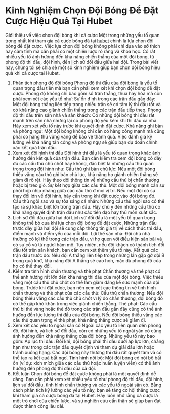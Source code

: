 # Kinh Nghiệm Chọn Đội Bóng Để Đặt Cược Hiệu Quả Tại Hubet
Giới thiệu về việc chọn đội bóng khi cá cược
Một trong những yếu tố quan trọng nhất khi tham gia cá cược bóng đá tại <a href=" https://hubett.dev/"> hubet</a> chính là lựa chọn đội bóng để đặt cược. Việc lựa chọn đội bóng không phải chỉ dựa vào sở thích hay cảm tính mà cần phải có một chiến lược rõ ràng và khoa học. Có rất nhiều yếu tố ảnh hưởng đến khả năng chiến thắng của một đội bóng, từ phong độ thi đấu, đội hình, đến lịch sử đối đầu giữa hai đội. Trong bài viết này, chúng tôi sẽ chia sẻ một số kinh nghiệm giúp bạn chọn đội bóng hiệu quả khi cá cược tại Hubet.
1. Phân tích phong độ đội bóng
Phong độ thi đấu của đội bóng là yếu tố quan trọng đầu tiên mà bạn cần phải xem xét khi chọn đội bóng để đặt cược. Phong độ không chỉ bao gồm số trận thắng, thua hay hòa mà còn phải xem xét các yếu tố như:
Sự ổn định trong các trận đấu gần đây: Một đội bóng thắng liên tiếp trong nhiều trận sẽ có tâm lý thi đấu tốt và có khả năng cao giành chiến thắng trong các trận đấu tiếp theo.
Phong độ thi đấu trên sân nhà và sân khách: Có những đội bóng thi đấu rất mạnh trên sân nhà nhưng lại có phong độ yếu kém khi thi đấu xa nhà. Hãy xem xét yếu tố này trước khi quyết định đặt cược.
Khả năng ghi bàn và phòng ngự: Một đội bóng không chỉ cần có hàng công mạnh mà cũng phải có hàng thủ vững vàng để bảo vệ thành quả. Việc đánh giá kỹ lưỡng về khả năng tấn công và phòng ngự sẽ giúp bạn dự đoán chính xác kết quả trận đấu.
2. Xem xét đội hình thi đấu
Đội hình thi đấu là yếu tố quan trọng khác ảnh hưởng đến kết quả của trận đấu. Bạn cần kiểm tra xem đội bóng có đầy đủ các cầu thủ chủ chốt hay không, đặc biệt là những cầu thủ quan trọng trong đội hình như:
Cầu thủ ghi bàn chủ lực: Nếu một đội bóng thiếu vắng cầu thủ ghi bàn chủ lực, khả năng họ giành chiến thắng sẽ giảm đi rõ rệt. Hãy theo dõi thông tin về những cầu thủ bị chấn thương hoặc bị treo giò.
Sự kết hợp giữa các cầu thủ: Một đội bóng mạnh cần sự phối hợp nhịp nhàng giữa các cầu thủ ở mọi vị trí. Nếu một đội có sự thay đổi lớn về đội hình, hãy cẩn trọng khi đặt cược vào đội bóng đó.
Cầu thủ ngôi sao và sự tỏa sáng cá nhân: Những cầu thủ ngôi sao có thể tạo ra sự khác biệt lớn trong trận đấu. Hãy chú ý đến những cầu thủ có khả năng quyết định trận đấu như các tiền đạo hay thủ môn xuất sắc.
3. Lịch sử đối đầu giữa hai đội
Lịch sử đối đầu là một yếu tố quan trọng không thể bỏ qua khi lựa chọn đội bóng để đặt cược. Những trận đấu trước đây giữa hai đội sẽ cung cấp thông tin giá trị về cách thức thi đấu, điểm mạnh và điểm yếu của mỗi đội.
Lợi thế sân nhà: Đội chủ nhà thường có lợi thế trong các trận đấu, vì họ quen với điều kiện sân bãi và có sự cổ vũ từ người hâm mộ. Tuy nhiên, nếu đội khách có thành tích đối đầu tốt trên sân khách, bạn cần xem xét thêm yếu tố này.
Kết quả các trận đấu trước đó: Nếu đội A thắng liên tiếp trong những lần gặp gỡ đội B trong quá khứ, khả năng đội A thắng sẽ cao hơn, mặc dù phong độ của họ có thể thay đổi.
4. Kiểm tra tình hình chấn thương và thẻ phạt
Chấn thương và thẻ phạt có thể ảnh hưởng rất lớn đến khả năng thi đấu của một đội bóng. Việc thiếu vắng một cầu thủ chủ chốt có thể làm giảm đáng kể sức mạnh của đội bóng. Trước khi đặt cược, bạn nên xem xét các thông tin về tình hình chấn thương và thẻ phạt của các cầu thủ:
Cầu thủ chấn thương: Nếu đội bóng thiếu vắng các cầu thủ chủ chốt vì lý do chấn thương, đội bóng đó có thể gặp khó khăn trong việc giành chiến thắng.
Thẻ phạt: Các cầu thủ bị thẻ vàng hoặc thẻ đỏ trong các trận đấu gần đây cũng có thể ảnh hưởng đến lực lượng thi đấu của đội bóng. Nếu đội bóng thiếu vắng các cầu thủ quan trọng vì thẻ phạt, khả năng thắng cược sẽ giảm đi.
5. Xem xét các yếu tố ngoài sân cỏ
Ngoài các yếu tố liên quan đến phong độ, đội hình, và lịch sử đối đầu, còn có những yếu tố ngoài sân cỏ cũng ảnh hưởng đến khả năng thắng của đội bóng. Những yếu tố này bao gồm:
Áp lực thi đấu: Đôi khi, đội bóng phải thi đấu dưới áp lực lớn, chẳng hạn như trong các trận đấu quyết định vé tham dự giải đấu lớn hoặc tránh xuống hạng. Các đội bóng này thường thi đấu rất quyết tâm và có thể tạo ra kết quả bất ngờ.
Tình hình nội bộ: Một đội bóng có nội bộ bất ổn (ví dụ: xích mích giữa các cầu thủ hoặc huấn luyện viên) có thể ảnh hưởng đến phong độ thi đấu của cả đội.
6. Kết luận
Chọn đội bóng để đặt cược không phải là một quyết định dễ dàng. Bạn cần phải xem xét nhiều yếu tố như phong độ thi đấu, đội hình, lịch sử đối đầu, tình hình chấn thương và các yếu tố ngoài sân cỏ. Bằng cách phân tích kỹ lưỡng các yếu tố này, bạn sẽ tăng cơ hội thắng cược khi tham gia cá cược bóng đá tại Hubet. Hãy luôn nhớ rằng cá cược là một trò chơi của chiến lược, và sự nghiên cứu cẩn thận sẽ giúp bạn đạt được thành công lâu dài.

